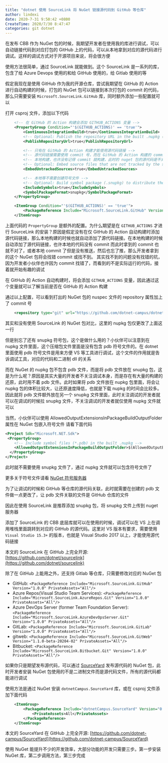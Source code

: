 ```yaml
---
title: "dotnet 使用 SourceLink 将 NuGet 链接源代码到 GitHub 等仓库"
author: lindexi
date: 2020-7-31 9:50:42 +0800
CreateTime: 2020/7/30 8:47:47
categories: git dotnet
---
```


在发布 CBB 作为 NuGet 包的时候，我期望开发者在使用我的库进行调试，可以自动链接代码到对应打包的 GitHub 上的代码，可以从本地拿到对应的源代码进行调试。这样的调试方式对于开源项目来说，将会很方便

<!--more-->


<!-- CreateTime:2020/7/30 8:47:47 -->

<!-- 发布 -->

使用方法很简单，通过 SourceLink 就能做到。这个 SourceLink 是一系列的库，包含了给 Azure Devops 使用的和给 GitHub 使用的，给 Gitlab 使用的等

假定我现在是使用 GitHub 作为我的开源仓库，尝试我期望在 GitHub 的 Action 进行自动构建的时候，打包的 NuGet 包可以链接到本次打包的 commit 的代码，那么只需要安装 `Microsoft.SourceLink.GitHub` 库，同时额外添加一些配置就可以

打开 csproj 文件，添加以下代码

```xml
    <!-- 在 GitHub 的 Action 构建会添加 GITHUB_ACTIONS 变量 -->
    <PropertyGroup Condition="'$(GITHUB_ACTIONS)' == 'true'">
        <ContinuousIntegrationBuild>true</ContinuousIntegrationBuild>
        <!-- Optional: Publish the repository URL in the built .nupkg (in the NuSpec <Repository> element) -->
        <PublishRepositoryUrl>true</PublishRepositoryUrl>

        <!-- 只有在 GitHub 的 Action 构建才能使用源代码链接 -->
        <!-- 源代码链接需要使用 commit 号，而在 GitHub 的 Action 构建的 commit 才是对的 -->
        <!-- 本地构建，也许没有记得 commit 就构建，此时的 nuget 包的源代码是不对的，上传上去会让调试诡异 -->
        <!-- Optional: Embed source files that are not tracked by the source control manager in the PDB -->
        <EmbedUntrackedSources>true</EmbedUntrackedSources>

        <!-- 本地等不需要创建符号文件 -->
        <!-- Optional: Build symbol package (.snupkg) to distribute the PDB containing Source Link -->
        <IncludeSymbols>true</IncludeSymbols>
        <SymbolPackageFormat>snupkg</SymbolPackageFormat>
    </PropertyGroup>

    <ItemGroup Condition="'$(GITHUB_ACTIONS)' == 'true'">
        <PackageReference Include="Microsoft.SourceLink.GitHub" Version="1.0.0" PrivateAssets="All"/>
    </ItemGroup>
```

上面代码的 `PropertyGroup` 是额外的配置。为什么期望是在 `GITHUB_ACTIONS` 才进行 SourceLink 的安装？原因是假定没有在仅 GitHub 的 Action 自动构建时添加源代码链接，那么本地构建的时候也就自动添加了源代码链接。在本地构建的时候自动添加了源代码链接，也许本地的代码没有 commit 而此时拿到的 commit 也就不对了，或者本地 commit 了但是没有推送，然后也忘了推，那么开发者拿到的这个 NuGet 包将会找错 commit 或找不到。 其实找不到的问题没有找错的坑，因为开发者小伙伴也许因为 commit 找错了，而看到的不是实际运行的代码，接着就开始有趣的调试

在 GitHub 的 Action 自动构建时，将会添加 `GITHUB_ACTIONS` 变量，因此通过这个变量就可以了解当前是否在 GitHub 的 Action 构建

通过以上配置，可以看到打出的 NuGet 包的 nuspec 文件的 repository 属性加上了 commit 号

```xml
    <repository type="git" url="https://github.com/dotnet-campus/dotnetCampus.ClrAttachedProperty" commit="8308afac4666e0b002d66e04c82f97203e0b06a2" />
```

其实和没有使用 SourceLink 的 NuGet 包对比，这里的 nupkg 包仅更改了上面这一行

但是别忘了还有 snupkg 符号包，这个是做什么用的？小伙伴可以注意到在 nupkg 文件里面，这个压缩包文件里面是没有包含 pdb 符号文件的。在 dotnet 里面使用 pdb 符号文件是用来方便 VS 等工具进行调试，这个文件的作用就是告诉调试工具，对应的代码和二进制 dll 的关系

而在 NuGet 的 nupkg 包不包含 pdb 文件，而是将 pdb 文件放在 snupkg 包，这是为什么呢？原因是其实大量的开发者不关注调试本身，而是存在有大量的构建的还原，此时用不着 pdb 文件。此时如果将 pdb 文件放在 nupkg 包里面，将会让 nupkg 包的体积比较大，让还原速度降低，也就是下载 nupkg 的时间会比较多。因此就将 pdb 文件额外放在另一个 snupkg 文件里面，此时关注调试的开发者就可以在调试的时候拉 snupkg 文件，不关注调试的开发者就仅使用 nupkg 文件就可以

当然，小伙伴可以使用 AllowedOutputExtensionsInPackageBuildOutputFolder 属性在 NuGet 包嵌入符号文件 请看下面代码

```xml
<Project Sdk="Microsoft.NET.Sdk">
 <PropertyGroup>
    <!-- Include symbol files (*.pdb) in the built .nupkg -->
    <AllowedOutputExtensionsInPackageBuildOutputFolder>$(AllowedOutputExtensionsInPackageBuildOutputFolder);.pdb</AllowedOutputExtensionsInPackageBuildOutputFolder>
  </PropertyGroup>
</Project>
```

此时就不需要使用 snupkg 文件了，通过 nupkg 文件就可以包含符号文件了

更多关于符号文件请看 [NuGet 符号服务器](https://blog.lindexi.com/post/NuGet-%E7%AC%A6%E5%8F%B7%E6%9C%8D%E5%8A%A1%E5%99%A8.html)

为了让调试的时候和 GitHub 等仓库的源代码关联，此时就需要在创建的 pdb 文件做一点更改了，让 pdb 文件关联的文件是 GitHub 仓库的文件

因此在使用 SourceLink 是推荐添加 snupkg 包，将 snupkg 文件上传到 nuget 服务器

添加了 SourceLink 的 CBB 底层库就可以在使用的时候，调试可以在 VS 上在调用堆栈里面跳转到对应的 GitHub 的源代码。这里对 VS 版本有要求，需要使用 `Visual Studio 15.3+` 的版本，也就是 Visual Studio 2017 以上，才能使用源代码链接

本文的 SourceLink 在 GitHub 上完全开源: [https://github.com/dotnet/sourcelink](https://github.com/dotnet/sourcelink)

除了在 GitHub 上能用之外，还支持 Gitlab 等仓库，只需要修改对应的 NuGet 包

- GitHub: `<PackageReference Include="Microsoft.SourceLink.GitHub" Version="1.0.0" PrivateAssets="All"/>`
- Azure Repos(Visual Studio Team Services): `<PackageReference Include="Microsoft.SourceLink.AzureRepos.Git" Version="1.0.0" PrivateAssets="All"/>`
- Azure DevOps Server (former Team Foundation Server): `<PackageReference Include="Microsoft.SourceLink.AzureDevOpsServer.Git" Version="1.0.0" PrivateAssets="All"/>`
- GitLab: `<PackageReference Include="Microsoft.SourceLink.GitLab" Version="1.0.0" PrivateAssets="All"/>`
- gitweb: `<PackageReference Include="Microsoft.SourceLink.GitWeb" Version="1.1.0-beta-20204-02" PrivateAssets="All"/>`
- Bitbucket: `<PackageReference Include="Microsoft.SourceLink.Bitbucket.Git" Version="1.0.0" PrivateAssets="All"/>`

如果你只是期望发布源代码，可以通过 [SourceYard](https://github.com/dotnet-campus/SourceYard) 发布源代码的 NuGet 包，此时开发者安装 NuGet 包使用的不是二进制文件而是源代码文件，所有的源代码都能进行调试

使用方法是通过 NuGet 安装 `dotnetCampus.SourceYard` 库，或在 csproj 文件添加下面代码

```xml
    <ItemGroup>
        <PackageReference Include="dotnetCampus.SourceYard" Version="0.1.19099-alpha">
            <PrivateAssets>All</PrivateAssets>
        </PackageReference>
    </ItemGroup>
```

本文的 SourceYard 在 GitHub 上完全开源: [https://github.com/dotnet-campus/SourceYard](https://github.com/dotnet-campus/SourceYard)

使用 NuGet 能提升不少的开发效率，大部分功能的开发只需要三步。第一步安装 NuGet 库，第二步调用方法，第三步完成

